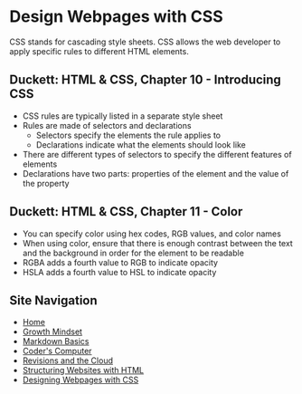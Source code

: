 # Design Webpages with CSS

CSS stands for cascading style sheets. CSS allows the web developer to apply specific rules to different HTML elements.

## Duckett: HTML & CSS, Chapter 10 - Introducing CSS
- CSS rules are typically listed in a separate style sheet 
- Rules are made of selectors and declarations 
  - Selectors specify the elements the rule applies to
  - Declarations indicate what the elements should look like 
- There are different types of selectors to specify the different features of elements 
- Declarations have two parts: properties of the element and the value of the property

## Duckett: HTML & CSS, Chapter 11 - Color
- You can specify color using hex codes, RGB values, and color names 
- When using color, ensure that there is enough contrast between the text and the background in order for the element to be readable 
- RGBA adds a fourth value to RGB to indicate opacity 
- HSLA adds a fourth value to HSL to indicate opacity

## Site Navigation
- [Home](https://alison-mohr.github.io/learning-journal/)
- [Growth Mindset](https://alison-mohr.github.io/learning-journal/Growth_Mindset.html)
- [Markdown Basics](https://alison-mohr.github.io/learning-journal/Learning_Markdown.html)
- [Coder's Computer](https://alison-mohr.github.io/learning-journal/Coders_Computer.html) 
- [Revisions and the Cloud](https://alison-mohr.github.io/learning-journal/Revisions.html) 
- [Structuring Websites with HTML](https://alison-mohr.github.io/learning-journal/using_html)
- [Designing Webpages with CSS](https://alison-mohr.github.io/learning-journal/design_with_css.html)
